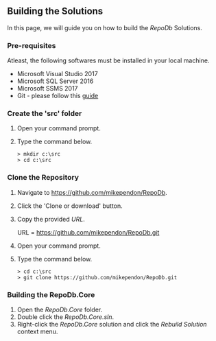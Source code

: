 ## Building the Solutions

In this page, we will guide you on how to build the *RepoDb* Solutions.

### Pre-requisites

Atleast, the following softwares must be installed in your local machine.

- Microsoft Visual Studio 2017
- Microsoft SQL Server 2016
- Microsoft SSMS 2017
- Git - please follow this [guide](https://git-scm.com/book/en/v2/Getting-Started-Installing-Git)

### Create the 'src' folder

1. Open your command prompt.
2. Type the command below.

	```
	> mkdir c:\src
	> cd c:\src
	```

### Clone the Repository

1. Navigate to https://github.com/mikependon/RepoDb.
2. Click the 'Clone or download' button.
3. Copy the provided *URL*.

	URL = https://github.com/mikependon/RepoDb.git

4. Open your command prompt.
5. Type the command below.

	```
	> cd c:\src
	> git clone https://github.com/mikependon/RepoDb.git
	```

### Building the RepoDb.Core

1. Open the *RepoDb.Core* folder.
2. Double click the *RepoDb.Core.sln*.
3. Right-click the *RepoDb.Core* solution and click the *Rebuild Solution* context menu.